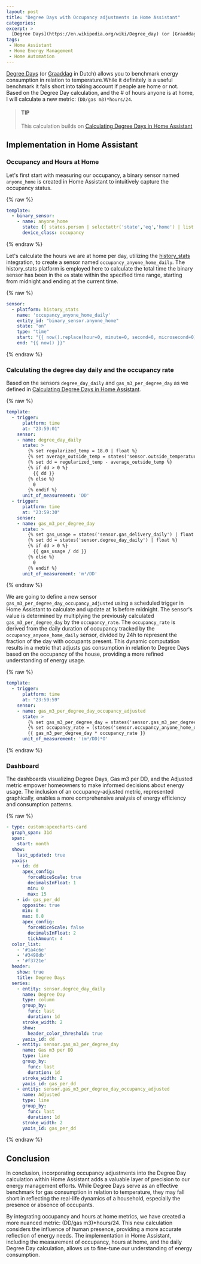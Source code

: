 ```yaml
---
layout: post
title: "Degree Days with Occupancy adjustments in Home Assistant"
categories: 
excerpt: >
  [Degree Days](https://en.wikipedia.org/wiki/Degree_day) (or [Graaddag](https://nl.wikipedia.org/wiki/Graaddag) in Dutch) allows you to benchmark energy consumption in relation to temperature.While it definitely is a useful benchmark it falls short into taking account if people are home or not. Based on the Degree Day calculation, and the # of hours anyone is at home, I will calculate a new metric: `(DD/gas m3)*hours/24`.
tags:
 - Home Assistant
 - Home Energy Management
 - Home Automation
---
```


[Degree Days](https://en.wikipedia.org/wiki/Degree_day) (or [Graaddag](https://nl.wikipedia.org/wiki/Graaddag) in Dutch) allows you to benchmark energy consumption in relation to temperature.While it definitely is a useful benchmark it falls short into taking account if people are home or not. Based on the Degree Day calculation, and the # of hours anyone is at home, I will calculate a new metric: `(DD/gas m3)*hours/24`.

> #### TIP
> 
> This calculation builds on [Calculating Degree Days in Home Assistant](/2022/12/30/calculating-degree-days-in-ha/)

## Implementation in Home Assistant

### Occupancy and Hours at Home

Let's first start with measuring our occupancy, a binary sensor named `anyone_home` is created in Home Assistant to intuitively capture the occupancy status.

{% raw %}
```yaml
template:
  - binary_sensor:
    - name: anyone_home
      state: {{ states.person | selectattr('state','eq','home') | list | count > 0 }}
      device_class: occupancy
```
{% endraw %}

Let's calculate the hours we are at home per day, utilizing the [history_stats](https://www.home-assistant.io/integrations/history_stats/) integration, to create a sensor named `occupancy_anyone_home_daily`. The history_stats platform is employed here to calculate the total time the binary sensor has been in the `on` state within the specified time range, starting from midnight and ending at the current time. 

{% raw %}
```yaml
sensor:
  - platform: history_stats
    name: 'occupancy_anyone_home_daily'
    entity_id: "binary_sensor.anyone_home"
    state: "on"
    type: "time"
    start: "{{ now().replace(hour=0, minute=0, second=0, microsecond=0) }}"
    end: "{{ now() }}"
```
{% endraw %}

### Calculating the degree day daily and the occupancy rate

Based on the sensors `degree_day_daily` and `gas_m3_per_degree_day` as we defined in [Calculating Degree Days in Home Assistant](/2022/12/30/calculating-degree-days-in-ha/). 

{% raw %}
```yaml
template:
  - trigger:
      platform: time
      at: "23:59:01"
    sensor:
    - name: degree_day_daily
      state: >
        {% set regularized_temp = 18.0 | float %}
        {% set average_outside_temp = states('sensor.outside_temperature_avg') | float %}
        {% set dd = regularized_temp - average_outside_temp %}
        {% if dd > 0 %}
          {{ dd }}
        {% else %}
          0
        {% endif %}      
      unit_of_measurement: 'DD'
  - trigger:
      platform: time
      at: "23:59:30"
    sensor:
    - name: gas_m3_per_degree_day
      state: >
        {% set gas_usage = states('sensor.gas_delivery_daily') | float %}
        {% set dd = states('sensor.degree_day_daily') | float %}
        {% if dd > 0 %}
          {{ gas_usage / dd }}
        {% else %}
          0
        {% endif %}      
      unit_of_measurement: 'm³/DD'
```
{% endraw %}

We are going to define a new sensor `gas_m3_per_degree_day_occupancy_adjusted` using a scheduled trigger in Home Assistant to calculate and update at 1s before midnight. The sensor's value is determined by multiplying the previously calculated `gas_m3_per_degree_day` by the `occupancy_rate`. The `occupancy_rate` is derived from the daily duration of occupancy tracked by the `occupancy_anyone_home_daily` sensor, divided by 24h to represent the fraction of the day with occupants present. This dynamic computation results in a metric that adjusts gas consumption in relation to Degree Days based on the occupancy of the house, providing a more refined understanding of energy usage.

{% raw %}
```yaml
template:
  - trigger:
      platform: time
      at: "23:59:59"
    sensor:
    - name: gas_m3_per_degree_day_occupancy_adjusted
      state: >
        {% set gas_m3_per_degree_day = states('sensor.gas_m3_per_degree_day') | float(0) %}
        {% set occupancy_rate = (states('sensor.occupancy_anyone_home_daily') | float(0) / 24) %}
        {{ gas_m3_per_degree_day * occupancy_rate }}    
      unit_of_measurement: '(m³/DD)*O'
```
{% endraw %}

### Dashboard

The dashboards visualizing Degree Days, Gas m3 per DD, and the Adjusted metric empower homeowners to make informed decisions about energy usage. The inclusion of an occupancy-adjusted metric, represented graphically, enables a more comprehensive analysis of energy efficiency and consumption patterns.

{% raw %}
```yaml
- type: custom:apexcharts-card
  graph_span: 31d
  span:
    start: month
  show:
    last_updated: true
  yaxis:
    - id: dd
      apex_config:
        forceNiceScale: true
        decimalsInFloat: 1
        min: 0
        max: 15
    - id: gas_per_dd
      opposite: true
      min: 0
      max: 0.8
      apex_config:
        forceNiceScale: false
        decimalsInFloat: 2
        tickAmount: 4
  color_list:
    - '#1a4c6e'
    - '#3498db'
    - '#f3721e'
  header:
    show: true
    title: Degree Days
  series:
    - entity: sensor.degree_day_daily
      name: Degree Day
      type: column
      group_by:
        func: last
        duration: 1d
      stroke_width: 2
      show:
        header_color_threshold: true
      yaxis_id: dd
    - entity: sensor.gas_m3_per_degree_day
      name: Gas m3 per DD
      type: line
      group_by:
        func: last
        duration: 1d
      stroke_width: 2
      yaxis_id: gas_per_dd
    - entity: sensor.gas_m3_per_degree_day_occupancy_adjusted
      name: Adjusted
      type: line
      group_by:
        func: last
        duration: 1d
      stroke_width: 2
      yaxis_id: gas_per_dd
```
{% endraw %}

## Conclusion

In conclusion, incorporating occupancy adjustments into the Degree Day calculation within Home Assistant adds a valuable layer of precision to our energy management efforts. While Degree Days serve as an effective benchmark for gas consumption in relation to temperature, they may fall short in reflecting the real-life dynamics of a household, especially the presence or absence of occupants.

By integrating occupancy and hours at home metrics, we have created a more nuanced metric: (DD/gas m3)*hours/24. This new calculation considers the influence of human presence, providing a more accurate reflection of energy needs. The implementation in Home Assistant, including the measurement of occupancy, hours at home, and the daily Degree Day calculation, allows us to fine-tune our understanding of energy consumption.